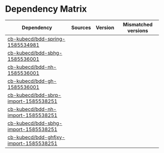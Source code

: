 # Dependency Matrix

Dependency | Sources | Version | Mismatched versions
---------- | ------- | ------- | -------------------
[cb-kubecd/bdd-spring-1585534981](https://github.com/cb-kubecd/bdd-spring-1585534981.git) |  | []() | 
[cb-kubecd/bdd-sbhg-1585536001](https://github.com/cb-kubecd/bdd-sbhg-1585536001.git) |  | []() | 
[cb-kubecd/bdd-nh-1585536001](https://github.com/cb-kubecd/bdd-nh-1585536001.git) |  | []() | 
[cb-kubecd/bdd-gh-1585536001](https://github.com/cb-kubecd/bdd-gh-1585536001.git) |  | []() | 
[cb-kubecd/bdd-sbrp-import-1585538251](https://github.com/cb-kubecd/bdd-sbrp-import-1585538251.git) |  | []() | 
[cb-kubecd/bdd-nh-import-1585538251](https://github.com/cb-kubecd/bdd-nh-import-1585538251.git) |  | []() | 
[cb-kubecd/bdd-sbhg-import-1585538251](https://github.com/cb-kubecd/bdd-sbhg-import-1585538251.git) |  | []() | 
[cb-kubecd/bdd-ghfjxy-import-1585538251](https://github.com/cb-kubecd/bdd-ghfjxy-import-1585538251.git) |  | []() | 
